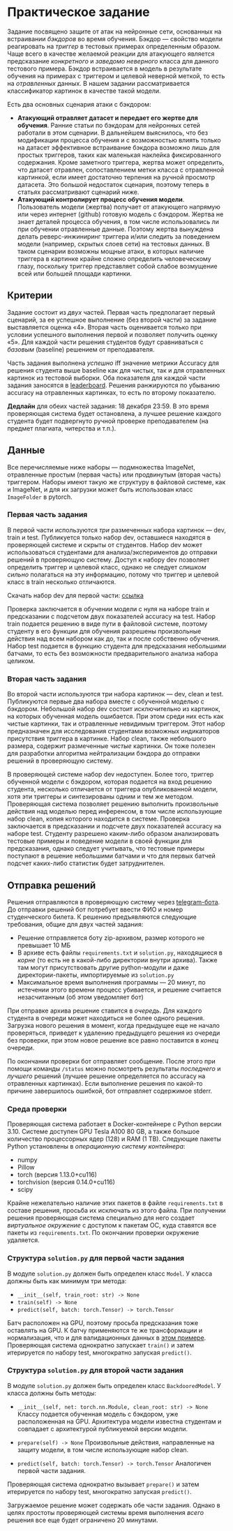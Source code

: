 # Практическое задание

Задание посвящено защите от атак на нейронные сети, основанных на встраивании _бэкдоров_ во время обучения. Бэкдор — свойство модели реагировать на _триггер_ в тестовых примерах определенным образом. Чаще всего в качестве желаемой реакции для атакующего является предсказание _конкретного_ и _заведомо неверного_ класса для данного тестового примера. Бэкдор встраивается в модель в результате обучения на примерах с триггером и целевой неверной меткой, то есть на _отравленных_ данных. В нашем задании рассматривается классификатор картинок в качестве такой модели.

Есть два основных сценария атаки с бэкдором:

- **Атакующий отравляет датасет и передает его жертве для обучения**. Ранние статьи по бэкдорам для нейронных сетей работали в этом сценарии. В дальнейшем выяснилось, что без модификации процесса обучения и с возможностью влиять только на датасет эффективное встраивание бэкдора возможно лишь для простых триггеров, таких как маленькая наклейка фиксированного содержания. Кроме заметного триггера, жертва может определить, что датасет отравлен, сопоставлением метки класса с отравленной картинкой, если имеет достаточно терпения на ручной просмотр датасета. Это большой недостаток сценария, поэтому теперь в статьях рассматривают сценарий ниже.
- __Атакующий контролирует процесс обучения модели__. Пользователь модели (жертва) получает от атакующего напрямую или через интернет (github) готовую модель с бэкдором. Жертва не знает деталей процесса обучения, в том числе использовались ли при обучении отравленные данные. Поэтому жертва вынуждена делать реверс-инжиниринг триггера и/или следить за поведением модели (например, скрытых слоев сети) на тестовых данных. В таком сценарии возможны мощные атаки, в которых наличие триггера в картинке крайне сложно определить человеческому глазу, поскольку триггер представляет собой слабое возмущение всей или большей площади картинки.

## Критерии

Задание состоит из _двух_ частей. Первая часть предполагает первый сценарий, за ее успешное выполнение (без второй части) за задание выставляется оценка «4». Вторая часть оценивается только при условии успешного выполнения первой и позволяет получить оценку «5». Для каждой части решения студентов будут сравниваться с _базовым_ (baseline) решением от преподавателя.

Часть задания выполнена _успешно_ iff значение метрики Accuracy для решения студента выше baseline как для чистых, так и для отравленных картинок из тестовой выборки. Оба показателя для каждой части задания заносятся в [leaderboard](https://mlcourse.at.ispras.ru/leaderboard/). Решения ранжируются по убыванию accuracy на отравленных картинках, то есть по второму показателю.

__Дедлайн__ для обеих частей задания: 18 декабря 23:59. В это время проверяющая система будет остановлена, а лучшее решение каждого студента будет подвергнуто ручной проверке преподавателем (на предмет плагиата, читерства и т.п.).

## Данные

Все перечисляемые ниже наборы — подмножества ImageNet, отравленные простым (первая часть) или продвинутым (вторая часть) триггером. Наборы имеют такую же структуру в файловой системе, как и ImageNet, и для их загрузки может быть использован класс `ImageFolder` в pytorch.

### Первая часть задания

В первой части используются _три_ размеченных набора картинок — dev, train и test. Публикуется только набор dev, оставшиеся находятся в проверяющей системе и скрыты от студентов. Набор dev может использоваться студентами для анализа/экспериментов до отправки решений в проверяющую систему. Доступ к набору dev позволяет определить триггер и целевой класс, однако не следует _слишком сильно_ полагаться на эту информацию, потому что триггер и целевой класс в train несколько отличаются.

Скачать набор dev для первой части: [ссылка](https://nextcloud.ispras.ru/index.php/s/WtdbyWJ7cd5iiYY)

Проверка заключается в обучении модели с нуля на наборе train и предсказании с подсчетом двух показателей accuracy на test. Набор train подается решению в виде пути в файловой системе, поэтому студенту в его функции для обучения разрешены произвольные действия над всем набором как до, так и после собственно обучения. Набор test подается в функцию студента для предсказания небольшими батчами, то есть без возможности предварительного анализа набора целиком.

### Вторая часть задания

Во второй части используются три набора картинок — dev, clean и test. Публикуются первые два набора вместе с обученной моделью с бэкдором. Небольшой набор dev состоит исключительно из картинок, на которых обученная модель ошибается. При этом среди них есть как чистые картинки, так и отравленные невидимым триггером. Этот набор предназначен для исследования студентами возможных индикаторов присутствия триггера в картинке. Набор clean, также небольшого размера, содержит размеченные _чистые_ картинки. Он тоже полезен для разработки алгоритма нейтрализации бэкдора до отправки решений в проверяющую систему.

В проверяющей системе набор dev недоступен. Более того, триггер обученной модели с бэкдором, которая подается на вход решению студента, несколько отличается от триггера опубликованной модели, хотя эти триггеры и синтезированы одним и тем же методом. Проверяющая система позволяет решению выполнить произвольные действия над моделью перед инференсом, в том числе использующие набор clean, копия которого находится в системе. Проверка заключается в предсказании и подсчете двух показателей accuracy на наборе test. Cтуденту разрешено каким-либо образом анализировать тестовые примеры и поведение модели в своей функции для предсказания, однако следует учитывать, что тестовые примеры поступают в решение небольшими батчами и что для первых батчей подсчет каких-либо статистик будет затруднителен.

## Отправка решений

Решения отправляются в проверяющую систему через [telegram-бота](https://t.me/MLcourseSamsung_Bot). До отправки решений бот потребует ввести ФИО и номер студенческого билета. К решению предъявляются следующие требования, общие для двух частей задания:

- Решение отправляется боту zip-архивом, размер которого не превышает 10 МБ
- В архиве есть файлы `requirements.txt` и `solution.py`, находящиеся в _корне_ (то есть не в какой-либо директории внутри архива). Также там могут присутствовать другие python-модули и даже директории-пакеты, импортируемые из `solution.py`
- Максимальное время выполнения программы — 20 минут, по истечении этого времени процесс убивается, и решение считается незасчитанным (об этом уведомляет бот)

При отправке архива решение ставится в _очередь_. Для каждого студента в очереди может находиться не более одного решения. Загрузка нового решения в момент, когда предыдущее еще не начало проверяться, приведет к удалению предыдущего решения из очереди без проверки, при этом новое решение все равно поставится в _конец_ очереди.

По окончании проверки бот отправляет сообщение. После этого при помощи команды `/status` можно посмотреть результаты _последнего_ и _лучшего_ решений (лучшее решение определяется по accuracy на отравленных картинках). Если выполнение решения по какой-то причине завершилось ошибкой, бот отправляет содержимое stderr.

### Среда проверки

Проверяющая система работает в Docker-контейнере с Python версии 3.10. Системе доступен GPU Tesla A100 80 GB, а также большое количество процессорных ядер (128) и RAM (1 TB). Следующие пакеты Python установлены в _операционную систему контейнера_:

- numpy
- Pillow
- torch (версия 1.13.0+cu116)
- torchvision (версия 0.14.0+cu116)
- scipy

Крайне нежелательно наличие этих пакетов в файле `requirements.txt` в составе решения, просьба их исключать из этого файла. При получении решения проверяющая система специально для него создает _виртуальное окружение_ с доступом к пакетам ОС, куда ставятся все пакеты из `requirements.txt`. По окончании проверки окружение удаляется.

### Структура `solution.py` для первой части задания

В модуле `solution.py` должен быть определен класс `Model`. У класса должны быть как минимум три метода:

- `__init__(self, train_root: str) -> None`
- `train(self) -> None`
- `predict(self, batch: torch.Tensor) -> torch.Tensor`

Батч расположен на GPU, поэтому просьба предсказания тоже оставлять на GPU. К батчу применяются те же трансформации и нормализация, что и для валидационных данных в [этом примере](https://github.com/pytorch/examples/blob/main/imagenet/main.py). Проверяющая система однократно запускает `train()` и затем итерируется по набору test, многократно запуская `predict()`.

### Структура `solution.py` для второй части задания

В модуле `solution.py` должен быть определен класс `BackdooredModel`. У класса должны быть методы:

- `__init__(self, net: torch.nn.Module, clean_root: str) -> None`
Классу подается обученная модель с бэкдором, уже расположенная на GPU. Архитектура модели известна студентам и совпадает с архитектурой публикуемой версии модели.

- `prepare(self) -> None`
Произвольные действия, направленные на защиту модели, в том числе использующие набор clean.

- `predict(self, batch: torch.Tensor) -> torch.Tensor`
Аналогичен первой части задания.

Проверяющая система однократно вызывает `prepare()` и затем итерируется по набору test, многократно запуская `predict()`.

Загружаемое решение может содержать обе части задания. Однако в целях простоты проверяющей системы время выполнения _всего_ решения все еще будет ограничено 20 минутами.
